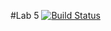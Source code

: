#Lab 5
[![Build Status](https://travis-ci.org/abtsai/lab5.svg?branch=master)](https://travis-ci.org/abtsai/lab5)
